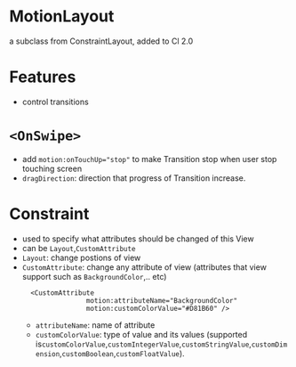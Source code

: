 # MotionLayout 
a subclass from ConstraintLayout, added to Cl 2.0 

# Features 
- control transitions 

# `<OnSwipe>`
- add `motion:onTouchUp="stop"` to make Transition stop when user stop touching screen 
- `dragDirection`: direction that progress of Transition increase. 

# Constraint 
- used to specify what attributes should be changed of this View 
- can be `Layout`,`CustomAttribute` 
- `Layout`: change postions of view 
- `CustomAttribute`: change any attribute of view (attributes that view support such as `BackgroundColor`,.. etc)
    ```
      <CustomAttribute
                    motion:attributeName="BackgroundColor"
                    motion:customColorValue="#D81B60" />
    ```
    - `attributeName`: name of attribute
    - `customColorValue`: type of value and its values (supported is`customColorValue`,`customIntegerValue`,`customStringValue`,`customDimension`,`customBoolean`,`customFloatValue`).
